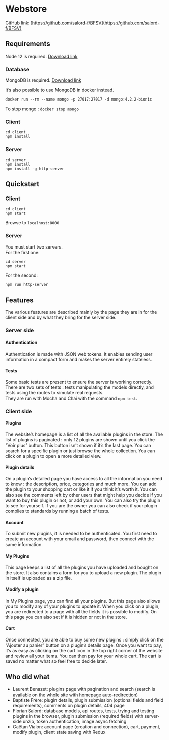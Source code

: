 # Webstore

GitHub link: [https://github.com/salord-f/BFSV](https://github.com/salord-f/BFSV)

## Requirements
Node 12 is required. [Download link](https://nodejs.org/en/download/)

### Database
MongoDB is required. [Download link](https://www.mongodb.com/download-center/community)

It’s also possible to use MongoDB in docker instead.


`docker run --rm --name mongo -p 27017:27017 -d mongo:4.2.2-bionic`

To stop mongo : `docker stop mongo`

### Client

```
cd client
npm install
```

### Server
```
cd server
npm install
npm install -g http-server
```

## Quickstart

### Client

```
cd client
npm start
```

Browse to `localhost:8000`

### Server

You must start two servers.  
For the first one:

```
cd server
npm start
```

For the second:

```
npm run http-server
```

## Features

The various features are described mainly by the page they are in for the client side and by what they bring for the server side.

### Server side
#### Authentication
Authentication is made with JSON web tokens. It enables sending user information in a compact form and makes the server entirely stateless.

#### Tests
Some basic tests are present to ensure the server is working correctly. There are two sets of tests : tests manipulating the models directly, and tests using the routes to simulate real requests.  
They are run with Mocha and Chai with the command `npm test`.

### Client side
#### Plugins

The website’s homepage is a list of all the available plugins in the store. The list of plugins is paginated : only 12 plugins are shown until you click the “Voir plus” button. This button isn’t shown if it’s the last page.
You can search for a specific plugin or just browse the whole collection. You can click on a plugin to open a more detailed view. 

<div style="page-break-after: always;"></div>

#### Plugin details

On a plugin’s detailed page you have access to all the information you need to know : the description, price, categories and much more. You can add the plugin to your shopping cart or like it if you think it’s worth it. You can also see the comments left by other users that might help you decide if you want to buy this plugin or not, or add your own. You can also try the plugin to see for yourself. If you are the owner you can also check if your plugin complies to standards by running a batch of tests.


#### Account

To submit new plugins, it is needed to be authenticated. You first need to create an account with your email and password, then connect with the same information.


#### My Plugins

This page keeps a list of all the plugins you have uploaded and bought on the store. It also contains a form for you to upload a new plugin. The plugin in itself is uploaded as a zip file.

#### Modify a plugin

In My Plugins page, you can find all your plugins. But this page also allows you to modify any of your plugins to update it. When you click on a plugin, you are redirected to a page with all the fields it is possible to modify. On this page you can also set if it is hidden or not in the store. 


#### Cart

Once connected, you are able to buy some new plugins : simply click on the “Ajouter au panier” button on a plugin’s details page. Once you want to pay, it’s as easy as clicking on the cart icon in the top right corner of the website and review all your items. You can then pay for your whole cart. The cart is saved no matter what so feel free to decide later.


## Who did what

- Laurent Benazet: plugins page with pagination and search (search is available on the whole site with homepage auto-redirection)
- Baptiste Frère: plugin details, plugin submission (optional fields and field requirements), comments on plugin details, 404 page
- Florian Salord: database models, api routes, tests, trying and testing plugins in the browser, plugin submission (required fields) with server-side unzip, token authentication, image async fetching
- Gaëtan Vialon: account page (creation and connection), cart, payment, modify plugin, client state saving with Redux